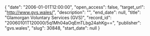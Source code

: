 {
  "date": "2006-01-01T12:00:00", 
  "open_access": false, 
  "target_url": "http://www.gvs.wales/", 
  "description": "", 
  "end_date": null, 
  "title": "Glamorgan Voluntary Services (GVS)", 
  "record_id": "20060101T120000/5q1Mh04aOqEmTLbg24ahKg==", 
  "publisher": "gvs.wales", 
  "slug": 30848, 
  "start_date": null
}


